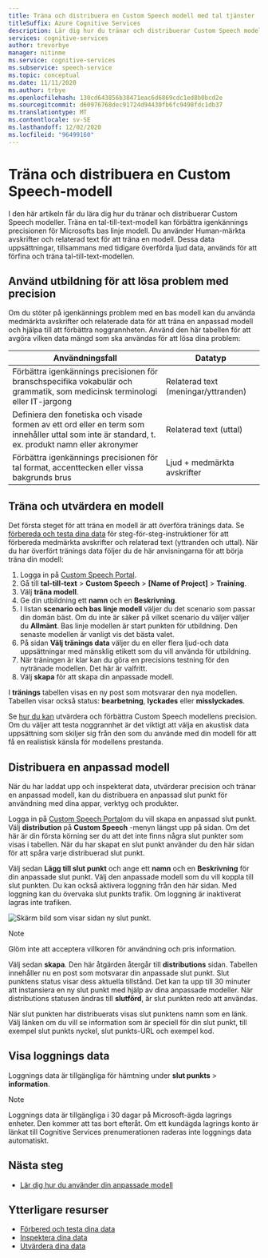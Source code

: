 ```yaml
---
title: Träna och distribuera en Custom Speech modell med tal tjänster
titleSuffix: Azure Cognitive Services
description: Lär dig hur du tränar och distribuerar Custom Speech modeller. Träna en tal-till-text-modell kan förbättra igenkännings precisionen för Microsofts bas linje modell eller en för anpassad modell.
services: cognitive-services
author: trevorbye
manager: nitinme
ms.service: cognitive-services
ms.subservice: speech-service
ms.topic: conceptual
ms.date: 11/11/2020
ms.author: trbye
ms.openlocfilehash: 130cd643856b38471eac6d6869cdc1ed8b0bcd2e
ms.sourcegitcommit: d60976768dec91724d94430fb6fc9498fdc1db37
ms.translationtype: MT
ms.contentlocale: sv-SE
ms.lasthandoff: 12/02/2020
ms.locfileid: "96499160"
---
```

# <a name="train-and-deploy-a-custom-speech-model"></a>Träna och distribuera en Custom Speech-modell

I den här artikeln får du lära dig hur du tränar och distribuerar Custom Speech modeller. Träna en tal-till-text-modell kan förbättra igenkännings precisionen för Microsofts bas linje modell. Du använder Human-märkta avskrifter och relaterad text för att träna en modell. Dessa data uppsättningar, tillsammans med tidigare överförda ljud data, används för att förfina och träna tal-till-text-modellen.

## <a name="use-training-to-resolve-accuracy-problems"></a>Använd utbildning för att lösa problem med precision

Om du stöter på igenkännings problem med en bas modell kan du använda medmärkta avskrifter och relaterade data för att träna en anpassad modell och hjälpa till att förbättra noggrannheten. Använd den här tabellen för att avgöra vilken data mängd som ska användas för att lösa dina problem:

| Användningsfall | Datatyp |
| -------- | --------- |
| Förbättra igenkännings precisionen för branschspecifika vokabulär och grammatik, som medicinsk terminologi eller IT-jargong | Relaterad text (meningar/yttranden) |
| Definiera den fonetiska och visade formen av ett ord eller en term som innehåller uttal som inte är standard, t. ex. produkt namn eller akronymer | Relaterad text (uttal) |
| Förbättra igenkännings precisionen för tal format, accenttecken eller vissa bakgrunds brus | Ljud + medmärkta avskrifter |

## <a name="train-and-evaluate-a-model"></a>Träna och utvärdera en modell

Det första steget för att träna en modell är att överföra tränings data. Se [förbereda och testa dina data](./how-to-custom-speech-test-and-train.md) för steg-för-steg-instruktioner för att förbereda medmärkta avskrifter och relaterad text (yttranden och uttal). När du har överfört tränings data följer du de här anvisningarna för att börja träna din modell:

1. Logga in på [Custom Speech Portal](https://speech.microsoft.com/customspeech).
2. Gå till **tal-till-text**  >  **Custom Speech**  >  **[Name of Project]**  >  **Training**.
3. Välj **träna modell**.
4. Ge din utbildning ett **namn** och en **Beskrivning**.
5. I listan **scenario och bas linje modell** väljer du det scenario som passar din domän bäst. Om du inte är säker på vilket scenario du väljer väljer du **Allmänt**. Bas linje modellen är start punkten för utbildning. Den senaste modellen är vanligt vis det bästa valet.
6. På sidan **Välj tränings data** väljer du en eller flera ljud-och data uppsättningar med mänsklig etikett som du vill använda för utbildning.
7. När träningen är klar kan du göra en precisions testning för den nytränade modellen. Det här är valfritt.
8. Välj **skapa** för att skapa din anpassade modell.

I **tränings** tabellen visas en ny post som motsvarar den nya modellen. Tabellen visar också status: **bearbetning**, **lyckades** eller **misslyckades**.

Se [hur du kan](how-to-custom-speech-evaluate-data.md) utvärdera och förbättra Custom Speech modellens precision. Om du väljer att testa noggrannhet är det viktigt att välja en akustisk data uppsättning som skiljer sig från den som du använde med din modell för att få en realistisk känsla för modellens prestanda.

## <a name="deploy-a-custom-model"></a>Distribuera en anpassad modell

När du har laddat upp och inspekterat data, utvärderar precision och tränar en anpassad modell, kan du distribuera en anpassad slut punkt för användning med dina appar, verktyg och produkter. 

Logga in på [Custom Speech Portal](https://speech.microsoft.com/customspeech)om du vill skapa en anpassad slut punkt. Välj **distribution** på **Custom Speech** -menyn längst upp på sidan. Om det här är din första körning ser du att det inte finns några slut punkter som visas i tabellen. När du har skapat en slut punkt använder du den här sidan för att spåra varje distribuerad slut punkt.

Välj sedan **Lägg till slut punkt** och ange ett **namn** och en **Beskrivning** för din anpassade slut punkt. Välj den anpassade modell som du vill koppla till slut punkten.  Du kan också aktivera loggning från den här sidan. Med loggning kan du övervaka slut punkts trafik. Om loggning är inaktiverat lagras inte trafiken.

![Skärm bild som visar sidan ny slut punkt.](./media/custom-speech/custom-speech-deploy-model.png)

> [!NOTE]
> Glöm inte att acceptera villkoren för användning och pris information.

Välj sedan **skapa**. Den här åtgärden återgår till **distributions** sidan. Tabellen innehåller nu en post som motsvarar din anpassade slut punkt. Slut punktens status visar dess aktuella tillstånd. Det kan ta upp till 30 minuter att instansiera en ny slut punkt med hjälp av dina anpassade modeller. När distributions statusen ändras till **slutförd**, är slut punkten redo att användas.

När slut punkten har distribuerats visas slut punktens namn som en länk. Välj länken om du vill se information som är speciell för din slut punkt, till exempel slut punkts nyckel, slut punkts-URL och exempel kod.

## <a name="view-logging-data"></a>Visa loggnings data

Loggnings data är tillgängliga för hämtning under **slut punkts**  >  **information**.
> [!NOTE]
>Loggnings data är tillgängliga i 30 dagar på Microsoft-ägda lagrings enheter. Den kommer att tas bort efteråt. Om ett kundägda lagrings konto är länkat till Cognitive Services prenumerationen raderas inte loggnings data automatiskt.

## <a name="next-steps"></a>Nästa steg

* [Lär dig hur du använder din anpassade modell](how-to-specify-source-language.md)

## <a name="additional-resources"></a>Ytterligare resurser

- [Förbered och testa dina data](./how-to-custom-speech-test-and-train.md)
- [Inspektera dina data](how-to-custom-speech-inspect-data.md)
- [Utvärdera dina data](how-to-custom-speech-evaluate-data.md)
